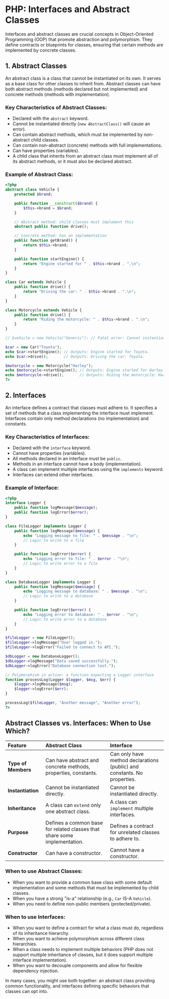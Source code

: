 # PHP: Interfaces and Abstract Classes

Interfaces and abstract classes are crucial concepts in Object-Oriented Programming (OOP) that promote abstraction and polymorphism. They define contracts or blueprints for classes, ensuring that certain methods are implemented by concrete classes.

## 1. Abstract Classes

An abstract class is a class that cannot be instantiated on its own. It serves as a base class for other classes to inherit from. Abstract classes can have both abstract methods (methods declared but not implemented) and concrete methods (methods with implementation).

### Key Characteristics of Abstract Classes:

*   Declared with the `abstract` keyword.
*   Cannot be instantiated directly (`new AbstractClass()` will cause an error).
*   Can contain abstract methods, which must be implemented by non-abstract child classes.
*   Can contain non-abstract (concrete) methods with full implementations.
*   Can have properties (variables).
*   A child class that inherits from an abstract class must implement all of its abstract methods, or it must also be declared abstract.

### Example of Abstract Class:

```php
<?php
abstract class Vehicle {
    protected $brand;

    public function __construct($brand) {
        $this->brand = $brand;
    }

    // Abstract method: child classes must implement this
    abstract public function drive();

    // Concrete method: has an implementation
    public function getBrand() {
        return $this->brand;
    }

    public function startEngine() {
        return "Engine started for " . $this->brand . ".\n";
    }
}

class Car extends Vehicle {
    public function drive() {
        return "Driving the car: " . $this->brand . ".\n";
    }
}

class Motorcycle extends Vehicle {
    public function drive() {
        return "Riding the motorcycle: " . $this->brand . ".\n";
    }
}

// $vehicle = new Vehicle("Generic"); // Fatal error: Cannot instantiate abstract class Vehicle

$car = new Car("Toyota");
echo $car->startEngine(); // Outputs: Engine started for Toyota.
echo $car->drive();       // Outputs: Driving the car: Toyota.

$motorcycle = new Motorcycle("Harley");
echo $motorcycle->startEngine(); // Outputs: Engine started for Harley.
echo $motorcycle->drive();       // Outputs: Riding the motorcycle: Harley.
?>
```

## 2. Interfaces

An interface defines a contract that classes must adhere to. It specifies a set of methods that a class implementing the interface must implement. Interfaces contain only method declarations (no implementation) and constants.

### Key Characteristics of Interfaces:

*   Declared with the `interface` keyword.
*   Cannot have properties (variables).
*   All methods declared in an interface must be `public`.
*   Methods in an interface cannot have a body (implementation).
*   A class can implement multiple interfaces using the `implements` keyword.
*   Interfaces can extend other interfaces.

### Example of Interface:

```php
<?php
interface Logger {
    public function logMessage($message);
    public function logError($error);
}

class FileLogger implements Logger {
    public function logMessage($message) {
        echo "Logging message to file: " . $message . "\n";
        // Logic to write to a file
    }

    public function logError($error) {
        echo "Logging error to file: " . $error . "\n";
        // Logic to write error to a file
    }
}

class DatabaseLogger implements Logger {
    public function logMessage($message) {
        echo "Logging message to database: " . $message . "\n";
        // Logic to write to a database
    }

    public function logError($error) {
        echo "Logging error to database: " . $error . "\n";
        // Logic to write error to a database
    }
}

$fileLogger = new FileLogger();
$fileLogger->logMessage("User logged in.");
$fileLogger->logError("Failed to connect to API.");

$dbLogger = new DatabaseLogger();
$dbLogger->logMessage("Data saved successfully.");
$dbLogger->logError("Database connection lost.");

// Polymorphism in action: a function expecting a Logger interface
function processLog(Logger $logger, $msg, $err) {
    $logger->logMessage($msg);
    $logger->logError($err);
}

processLog($fileLogger, "Another message", "Another error");
?>
```

## Abstract Classes vs. Interfaces: When to Use Which?

| Feature             | Abstract Class                               | Interface                                    |
| :------------------ | :------------------------------------------- | :------------------------------------------- |
| **Type of Members** | Can have abstract and concrete methods, properties, constants. | Can only have method declarations (public) and constants. No properties. |
| **Instantiation**   | Cannot be instantiated directly.             | Cannot be instantiated directly.             |
| **Inheritance**     | A class can `extend` only one abstract class. | A class can `implement` multiple interfaces. |
| **Purpose**         | Defines a common base for related classes that share some implementation. | Defines a contract for unrelated classes to adhere to. |
| **Constructor**     | Can have a constructor.                      | Cannot have a constructor.                   |

### When to use Abstract Classes:

*   When you want to provide a common base class with some default implementation and some methods that must be implemented by child classes.
*   When you have a strong "is-a" relationship (e.g., `Car` IS-A `Vehicle`).
*   When you need to define non-public members (protected/private).

### When to use Interfaces:

*   When you want to define a contract for what a class must do, regardless of its inheritance hierarchy.
*   When you want to achieve polymorphism across different class hierarchies.
*   When a class needs to implement multiple behaviors (PHP does not support multiple inheritance of classes, but it does support multiple interface implementation).
*   When you want to decouple components and allow for flexible dependency injection.

In many cases, you might use both together: an abstract class providing common functionality, and interfaces defining specific behaviors that classes can opt into.